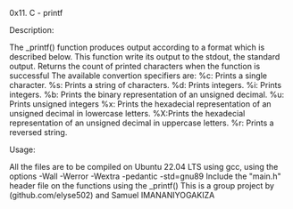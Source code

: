 0x11. C - printf

Description:

The _printf() function produces output according to a format which is described below. This function write its output to the stdout, the standard output. Returns the count of printed characters when the function is successful The available convertion specifiers are:
%c: Prints a single character.
%s: Prints a string of characters.
%d: Prints integers.
%i: Prints integers.
%b: Prints the binary representation of an unsigned decimal.
%u: Prints unsigned integers
%x: Prints the hexadecial representation of an unsigned decimal in lowercase letters.
%X:Prints the hexadecial representation of an unsigned decimal in uppercase letters.
%r: Prints a reversed string.

Usage:

All the files are to be compiled on Ubuntu 22.04 LTS using gcc, using the options -Wall -Werror -Wextra -pedantic -std=gnu89
Include the "main.h" header file on the functions using the _printf()
This is a group project by  (github.com/elyse502) and Samuel IMANANIYOGAKIZA

